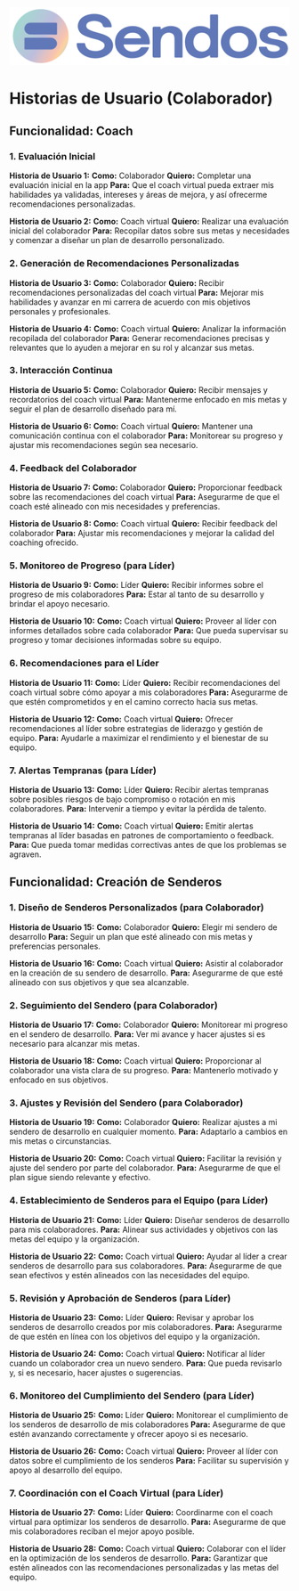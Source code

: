 ![sendos](../assets/img/sendos_logo.png)

# Historias de Usuario (Colaborador)

## Funcionalidad: Coach

### 1. Evaluación Inicial

**Historia de Usuario 1:**
**Como:** Colaborador
**Quiero:** Completar una evaluación inicial en la app
**Para:** Que el coach virtual pueda extraer mis habilidades ya validadas, intereses y áreas de mejora, y así ofrecerme recomendaciones personalizadas.

**Historia de Usuario 2:**
**Como:** Coach virtual
**Quiero:** Realizar una evaluación inicial del colaborador
**Para:** Recopilar datos sobre sus metas y necesidades y comenzar a diseñar un plan de desarrollo personalizado.

### 2. Generación de Recomendaciones Personalizadas

**Historia de Usuario 3:**
**Como:** Colaborador
**Quiero:** Recibir recomendaciones personalizadas del coach virtual
**Para:** Mejorar mis habilidades y avanzar en mi carrera de acuerdo con mis objetivos personales y profesionales.

**Historia de Usuario 4:**
**Como:** Coach virtual
**Quiero:** Analizar la información recopilada del colaborador
**Para:** Generar recomendaciones precisas y relevantes que lo ayuden a mejorar en su rol y alcanzar sus metas.

### 3. Interacción Continua

**Historia de Usuario 5:**
**Como:** Colaborador
**Quiero:** Recibir mensajes y recordatorios del coach virtual
**Para:** Mantenerme enfocado en mis metas y seguir el plan de desarrollo diseñado para mí.

**Historia de Usuario 6:**
**Como:** Coach virtual
**Quiero:** Mantener una comunicación continua con el colaborador
**Para:** Monitorear su progreso y ajustar mis recomendaciones según sea necesario.

### 4. Feedback del Colaborador

**Historia de Usuario 7:**
**Como:** Colaborador
**Quiero:** Proporcionar feedback sobre las recomendaciones del coach virtual
**Para:** Asegurarme de que el coach esté alineado con mis necesidades y preferencias.

**Historia de Usuario 8:**
**Como:** Coach virtual
**Quiero:** Recibir feedback del colaborador
**Para:** Ajustar mis recomendaciones y mejorar la calidad del coaching ofrecido.

### 5. Monitoreo de Progreso (para Líder)

**Historia de Usuario 9:**
**Como:** Líder
**Quiero:** Recibir informes sobre el progreso de mis colaboradores
**Para:** Estar al tanto de su desarrollo y brindar el apoyo necesario.

**Historia de Usuario 10:**
**Como:** Coach virtual
**Quiero:** Proveer al líder con informes detallados sobre cada colaborador
**Para:** Que pueda supervisar su progreso y tomar decisiones informadas sobre su equipo.

### 6. Recomendaciones para el Líder

**Historia de Usuario 11:**
**Como:** Líder
**Quiero:** Recibir recomendaciones del coach virtual sobre cómo apoyar a mis colaboradores
**Para:** Asegurarme de que estén comprometidos y en el camino correcto hacia sus metas.

**Historia de Usuario 12:**
**Como:** Coach virtual
**Quiero:** Ofrecer recomendaciones al líder sobre estrategias de liderazgo y gestión de equipo.
**Para:** Ayudarle a maximizar el rendimiento y el bienestar de su equipo.

### 7. Alertas Tempranas (para Líder)

**Historia de Usuario 13:**
**Como:** Líder
**Quiero:** Recibir alertas tempranas sobre posibles riesgos de bajo compromiso o rotación en mis colaboradores.
**Para:** Intervenir a tiempo y evitar la pérdida de talento.

**Historia de Usuario 14:**
**Como:** Coach virtual
**Quiero:** Emitir alertas tempranas al líder basadas en patrones de comportamiento o feedback.
**Para:** Que pueda tomar medidas correctivas antes de que los problemas se agraven.

## Funcionalidad: Creación de Senderos

### 1. Diseño de Senderos Personalizados (para Colaborador)

**Historia de Usuario 15:**
**Como:** Colaborador
**Quiero:** Elegir mi sendero de desarrollo
**Para:** Seguir un plan que esté alineado con mis metas y preferencias personales.

**Historia de Usuario 16:**
**Como:** Coach virtual
**Quiero:** Asistir al colaborador en la creación de su sendero de desarrollo.
**Para:** Asegurarme de que esté alineado con sus objetivos y que sea alcanzable.

### 2. Seguimiento del Sendero (para Colaborador)

**Historia de Usuario 17:**
**Como:** Colaborador
**Quiero:** Monitorear mi progreso en el sendero de desarrollo.
**Para:** Ver mi avance y hacer ajustes si es necesario para alcanzar mis metas.

**Historia de Usuario 18:**
**Como:** Coach virtual
**Quiero:** Proporcionar al colaborador una vista clara de su progreso.
**Para:** Mantenerlo motivado y enfocado en sus objetivos.

### 3. Ajustes y Revisión del Sendero (para Colaborador)

**Historia de Usuario 19:**
**Como:** Colaborador
**Quiero:** Realizar ajustes a mi sendero de desarrollo en cualquier momento.
**Para:** Adaptarlo a cambios en mis metas o circunstancias.

**Historia de Usuario 20:**
**Como:** Coach virtual
**Quiero:** Facilitar la revisión y ajuste del sendero por parte del colaborador.
**Para:** Asegurarme de que el plan sigue siendo relevante y efectivo.

### 4. Establecimiento de Senderos para el Equipo (para Líder)

**Historia de Usuario 21:**
**Como:** Líder
**Quiero:** Diseñar senderos de desarrollo para mis colaboradores.
**Para:** Alinear sus actividades y objetivos con las metas del equipo y la organización.

**Historia de Usuario 22:**
**Como:** Coach virtual
**Quiero:** Ayudar al líder a crear senderos de desarrollo para sus colaboradores.
**Para:** Asegurarme de que sean efectivos y estén alineados con las necesidades del equipo.

### 5. Revisión y Aprobación de Senderos (para Líder)

**Historia de Usuario 23:**
**Como:** Líder
**Quiero:** Revisar y aprobar los senderos de desarrollo creados por mis colaboradores.
**Para:** Asegurarme de que estén en línea con los objetivos del equipo y la organización.

**Historia de Usuario 24:**
**Como:** Coach virtual
**Quiero:** Notificar al líder cuando un colaborador crea un nuevo sendero.
**Para:** Que pueda revisarlo y, si es necesario, hacer ajustes o sugerencias.

### 6. Monitoreo del Cumplimiento del Sendero (para Líder)

**Historia de Usuario 25:**
**Como:** Líder
**Quiero:** Monitorear el cumplimiento de los senderos de desarrollo de mis colaboradores
**Para:** Asegurarme de que estén avanzando correctamente y ofrecer apoyo si es necesario.

**Historia de Usuario 26:**
**Como:** Coach virtual
**Quiero:** Proveer al líder con datos sobre el cumplimiento de los senderos
**Para:** Facilitar su supervisión y apoyo al desarrollo del equipo.

### 7. Coordinación con el Coach Virtual (para Líder)

**Historia de Usuario 27:**
**Como:** Líder
**Quiero:** Coordinarme con el coach virtual para optimizar los senderos de desarrollo.
**Para:** Asegurarme de que mis colaboradores reciban el mejor apoyo posible.

**Historia de Usuario 28:**
**Como:** Coach virtual
**Quiero:** Colaborar con el líder en la optimización de los senderos de desarrollo.
**Para:** Garantizar que estén alineados con las recomendaciones personalizadas y las metas del equipo.